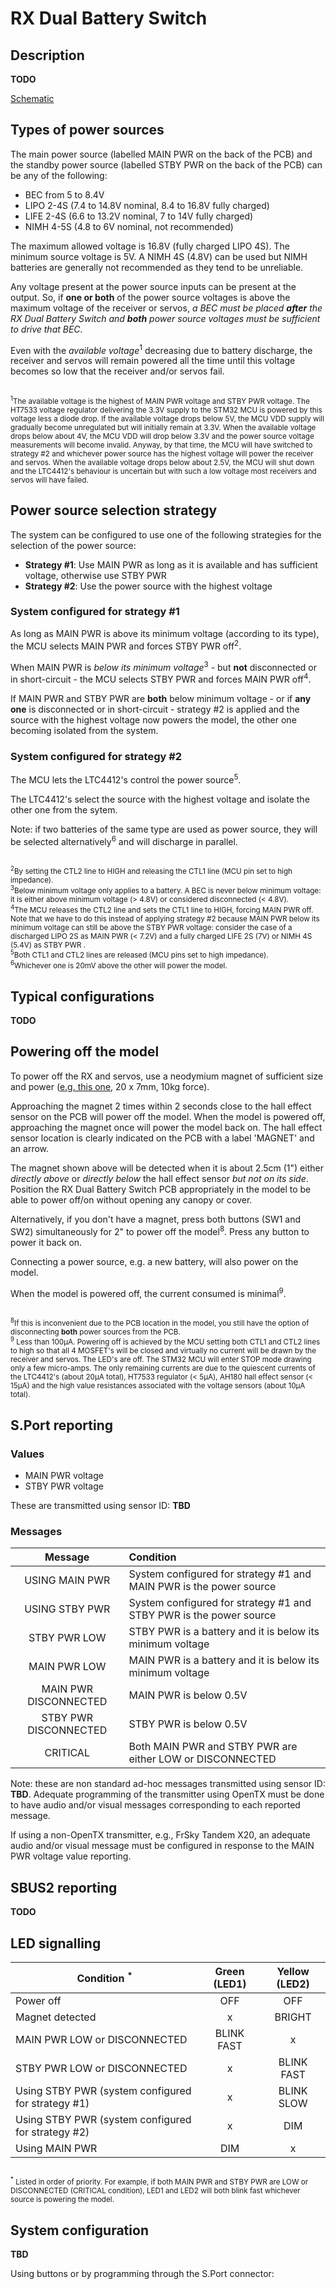 # RX Dual Battery Switch

## Description

**TODO**

[Schematic](https://github.com/pvico/RX-Dual-Battery-Switch-R2.0/blob/main/Additional%20Documents/pdf/RX%20Dual%20Power%20Switch.pdf)

## Types of power sources

The main power source (labelled MAIN PWR on the back of the PCB) and the standby power source (labelled STBY PWR on the back of the PCB) can be any of the following:

- BEC from 5 to 8.4V
- LIPO 2-4S (7.4 to 14.8V nominal, 8.4 to 16.8V fully charged)
- LIFE 2-4S (6.6 to 13.2V nominal, 7 to 14V fully charged)
- NIMH 4-5S (4.8 to 6V nominal, not recommended)

The maximum allowed voltage is 16.8V (fully charged LIPO 4S). The minimum source voltage is 5V. A NIMH 4S (4.8V) can be used but NIMH batteries are generally not recommended as they tend to be unreliable.

Any voltage present at the power source inputs can be present at the output. So, if **one or both** of the power source voltages is above the maximum voltage of the receiver or servos, *a BEC must be placed **after** the RX Dual Battery Switch and **both** power source voltages must be sufficient to drive that BEC*.

Even with the *available voltage*<sup>1</sup> decreasing due to battery discharge, the receiver and servos will remain powered all the time until this voltage becomes so low that the receiver and/or servos fail.
##  

<sub><sup>1</sup>The available voltage is the highest of MAIN PWR voltage and STBY PWR voltage. The HT7533 voltage regulator delivering the 3.3V supply to the STM32 MCU is powered by this voltage less a diode drop. If the available voltage drops below 5V, the MCU VDD supply will gradually become unregulated but will initially remain at 3.3V. When the available voltage drops below about 4V, the MCU VDD will drop below 3.3V and the power source voltage measurements will become invalid. Anyway, by that time, the MCU will have switched to strategy #2 and whichever power source has the highest voltage will power the receiver and servos. When the available voltage drops below about 2.5V, the MCU will shut down and the LTC4412's behaviour is uncertain but with such a low voltage most receivers and servos will have failed.</sub><br/>

## Power source selection strategy

The system can be configured to use one of the following strategies for the selection of the power source:

- **Strategy #1**: Use MAIN PWR as long as it is available and has sufficient voltage, otherwise use STBY PWR
- **Strategy #2**: Use the power source with the highest voltage

### System configured for strategy #1

As long as MAIN PWR is above its minimum voltage (according to its type), the MCU selects MAIN PWR and forces STBY PWR off<sup>2</sup>.

When MAIN PWR is *below its minimum voltage*<sup>3</sup> - but **not** disconnected or in short-circuit - the MCU selects STBY PWR and forces MAIN PWR off<sup>4</sup>.

If MAIN PWR and STBY PWR are **both** below minimum voltage  - or if **any one** is disconnected or in short-circuit -  strategy #2 is applied and the source with the highest voltage now powers the model, the other one becoming isolated from the system.

### System configured for strategy #2

The MCU lets the LTC4412's control the power source<sup>5</sup>. 

The LTC4412's select the source with the highest voltage and isolate the other one from the sytem.

Note: if two batteries of the same type are used as power source, they will be selected alternatively<sup>6</sup> and will discharge in parallel.

##  

<sub><sup>2</sup>By setting the CTL2 line to HIGH and releasing the CTL1 line (MCU pin set to high impedance).</sub><br/>
<sub><sup>3</sup>Below minimum voltage only applies to a battery. A BEC is never below minimum voltage: it is either above minimum voltage (> 4.8V) or considered disconnected (< 4.8V).</sub><br/>
<sub><sup>4</sup>The MCU releases the CTL2 line and sets the CTL1 line to HIGH, forcing MAIN PWR off. Note that we have to do this instead of applying strategy #2 because MAIN PWR below its minimum voltage can still be above the STBY PWR voltage: consider the case of a discharged LIPO 2S as MAIN PWR (< 7.2V) and a fully charged LIFE 2S (7V) or NIMH 4S (5.4V) as STBY PWR .</sub><br/>
<sub><sup>5</sup>Both CTL1 and CTL2 lines are released (MCU pins set to high impedance).</sub><br/>
<sub><sup>6</sup>Whichever one is 20mV above the other will power the model.</sub><br/>

## Typical configurations

**TODO**

## Powering off the model

To power off the RX and servos, use a neodymium magnet of sufficient size and power ([e.g. this one](https://www.amazon.de/-/en/Magnetpro-Countersunk-Magnet-Cushions-Capsule/dp/B08K39Q1DL/ref=pd_sbs_1/261-1102478-9650911?pd_rd_w=4NK6S&pf_rd_p=b1c388c3-48c2-4960-8532-fa8f1477aee9&pf_rd_r=2AJZ6JFC8H0XXN0D8038&pd_rd_r=500284af-6c54-4b1d-af8f-a95a1c957906&pd_rd_wg=SNuGS&pd_rd_i=B08K39Q1DL&psc=1), 20 x 7mm, 10kg force).

Approaching the magnet 2 times within 2 seconds close to the hall effect sensor on the PCB will power off the model. When the model is powered off, approaching the magnet once will power the model back on. The hall effect sensor location is clearly indicated on the PCB with a label 'MAGNET' and an arrow. 

The magnet shown above will be detected when it is about 2.5cm (1") either *directly above* or *directly below* the hall effect sensor *but not on its side*. Position the RX Dual Battery Switch PCB appropriately in the model to be able to power off/on without opening any canopy or cover.

Alternatively, if you don't have a magnet, press both buttons (SW1 and SW2) simultaneously for 2" to power off the model<sup>8</sup>. Press any button to power it back on.

Connecting a power source, e.g. a new battery, will also power on the model.

When the model is powered off, the current consumed is minimal<sup>9</sup>.

##  

<sub><sup>8</sup>If this is inconvenient due to the PCB location in the model, you still have the option of disconnecting **both** power sources from the PCB.</sub><br/>
<sub><sup>9</sup> Less than 100µA. Powering off is achieved by the MCU setting both CTL1 and CTL2 lines to high so that all 4 MOSFET's will be closed and virtually no current will be drawn by the receiver and servos. The LED's are off. The STM32 MCU will enter STOP mode drawing only a few micro-amps. The only remaining currents are due to the quiescent currents of the LTC4412's (about 20µA total), HT7533 regulator (< 5µA), AH180 hall effect sensor (< 15µA) and the high value resistances associated with the voltage sensors (about 10µA total).</sub><br/>

## S.Port reporting

### Values

- MAIN PWR voltage
- STBY PWR voltage

These are transmitted using sensor ID: **TBD**

### Messages

| Message               | Condition                                                          |
| :-------------------: | :----------------------------------------------------------------- |
| USING MAIN PWR        | System configured for strategy #1 and MAIN PWR is the power source |
| USING STBY PWR        | System configured for strategy #1 and STBY PWR is the power source |
| STBY PWR LOW          | STBY PWR is a battery and it is below its minimum voltage          |
| MAIN PWR LOW          | MAIN PWR is a battery and it is below its minimum voltage          |
| MAIN PWR DISCONNECTED | MAIN PWR is below 0.5V                                             |
| STBY PWR DISCONNECTED | STBY PWR is below 0.5V                                             |
| CRITICAL              | Both MAIN PWR and STBY PWR are either LOW or DISCONNECTED          |

Note: these are non standard ad-hoc messages transmitted using sensor ID: **TBD**.
Adequate programming of the transmitter using OpenTX must be done to have audio and/or visual messages corresponding to each reported message.

If using a non-OpenTX transmitter, e.g., FrSky Tandem X20, an adequate audio and/or visual message must be configured in response to the MAIN PWR voltage value reporting.

## SBUS2 reporting

**TODO**

## LED signalling

| Condition <sup>*</sup>                                         | Green (LED1)  | Yellow (LED2) |
| -------------------------------------------------- | :----------:  | :-----------: |
| Power off                                          |      OFF      |      OFF      |
| Magnet detected                                    |       x       |     BRIGHT    |
| MAIN PWR LOW or DISCONNECTED                       |   BLINK FAST  |       x       |
| STBY PWR LOW or DISCONNECTED                       |       x       |   BLINK FAST  |
| Using STBY PWR (system configured for strategy #1) |       x       |   BLINK SLOW  |
| Using STBY PWR (system configured for strategy #2) |       x       |      DIM      |
| Using MAIN PWR                                     |      DIM      |       x       |

##  

<sub><sup>*</sup> Listed in order of priority. For example, if both MAIN PWR and STBY PWR are LOW or DISCONNECTED (CRITICAL condition), LED1 and LED2 will both blink fast whichever source is powering the model.</sub>

## System configuration

**TBD**

Using buttons or by programming through the S.Port connector:
